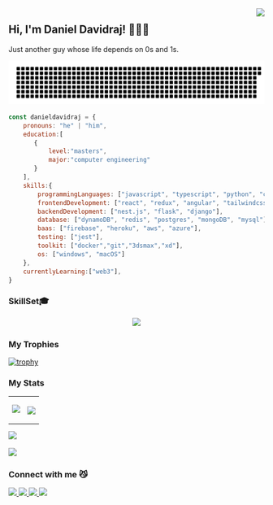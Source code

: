<img align="right" src="https://komarev.com/ghpvc/?username=danieldavidraj&color=orange&style=flat-square">

## Hi, I'm Daniel Davidraj! 👨🏼‍💻

<p>Just another guy whose life depends on 0s and 1s.</p>

![gitartwork](gitartwork.svg)

```javascript
const danieldavidraj = {
    pronouns: "he" | "him",
    education:[
       {
           level:"masters",
           major:"computer engineering"   
       }
    ],
    skills:{
        programmingLanguages: ["javascript", "typescript", "python", "c++", "java", "php", "c"],
        frontendDevelopment: ["react", "redux", "angular", "tailwindcss","material-ui","bootstrap"],
        backendDevelopment: ["nest.js", "flask", "django"],
        database: ["dynamoDB", "redis", "postgres", "mongoDB", "mysql"],
        baas: ["firebase", "heroku", "aws", "azure"],
        testing: ["jest"],
        toolkit: ["docker","git","3dsmax","xd"],
        os: ["windows", "macOS"]
    },
    currentlyLearning:["web3"],
}
```

### SkillSet🎓

<p align="center">
  <a href="https://skillicons.dev">
    <img src="https://skillicons.dev/icons?i=js,ts,react,angular,redux,tailwind,nestjs,django,flask,jest,dynamodb,redis,postgres,mysql,docker,aws,vscode,git" />
  </a>
</p>

### My Trophies

[![trophy](https://github-profile-trophy.vercel.app/?username=danieldavidraj&margin-w=5&row=1&theme=codeSTACKr)](https://github.com/ryo-ma/github-profile-trophy)

### My Stats

<table style="border-collapse: collapse;">
   <tr>
    <td><p align="center"><img src="http://github-profile-summary-cards.vercel.app/api/cards/repos-per-language?username=danieldavidraj&theme=codeSTACKr"></td></p>
    <td><p align="center"><img align="center" src="http://github-profile-summary-cards.vercel.app/api/cards/stats?username=danieldavidraj&theme=codeSTACKr"></td></p>
   </tr>
</table>
 
<p>
    <img src="https://github-profile-summary-cards.vercel.app/api/cards/profile-details?username=danieldavidraj&theme=codeSTACKr"/>
</p>
<p>
    <img src="https://streak-stats.demolab.com?user=danieldavidraj&theme=codeSTACKr" />
</p>
                                
### Connect with me 😼

<a href="https://www.instagram.com/daniel_davidraj_/" target="_blank">
  <img src="https://img.shields.io/static/v1?style=for-the-badge&label=follow+me+on&logo=Instagram&message=Instagram&color=E4405F">
</a>

<a href="https://www.facebook.com/daniel.davidraj.9" target="_blank">
  <img src="https://img.shields.io/static/v1?style=for-the-badge&label=follow+me+on&logo=Facebook&message=Facebook&color=1877F2">
</a>

<a href="https://twitter.com/DanielDavidraj2" target="_blank">
  <img src="https://img.shields.io/static/v1?style=for-the-badge&label=follow+me+on&logo=Twitter&message=Twitter&color=1DA1F2">
</a>

<a href="https://www.linkedin.com/in/daniel-davidraj-41058a18a/" target="_blank">
  <img src="https://img.shields.io/static/v1?style=for-the-badge&label=follow+me+on&logo=LinkedIn&message=LinkedIn&color=0A66C2&logoColor=0A66C2">
</a>
